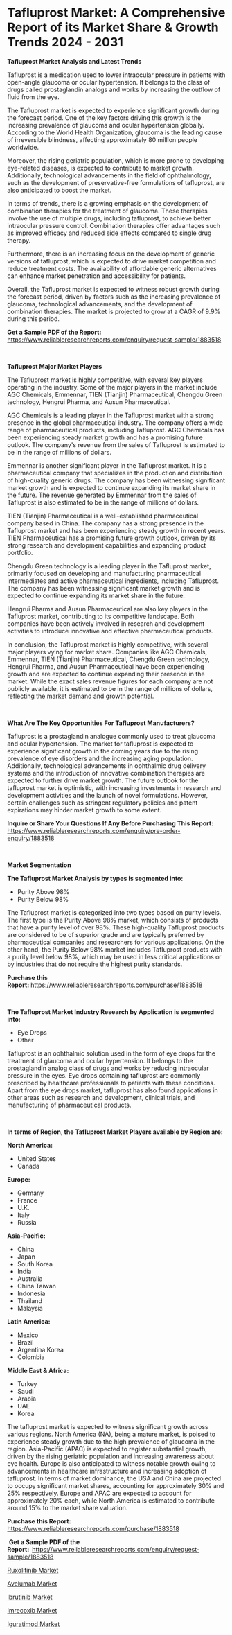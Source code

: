 <p><h1>Tafluprost Market: A Comprehensive Report of its Market Share & Growth Trends 2024 - 2031</h1></p><p><strong>Tafluprost Market Analysis and Latest Trends</strong></p>
<p><p>Tafluprost is a medication used to lower intraocular pressure in patients with open-angle glaucoma or ocular hypertension. It belongs to the class of drugs called prostaglandin analogs and works by increasing the outflow of fluid from the eye.</p><p>The Tafluprost market is expected to experience significant growth during the forecast period. One of the key factors driving this growth is the increasing prevalence of glaucoma and ocular hypertension globally. According to the World Health Organization, glaucoma is the leading cause of irreversible blindness, affecting approximately 80 million people worldwide.</p><p>Moreover, the rising geriatric population, which is more prone to developing eye-related diseases, is expected to contribute to market growth. Additionally, technological advancements in the field of ophthalmology, such as the development of preservative-free formulations of tafluprost, are also anticipated to boost the market.</p><p>In terms of trends, there is a growing emphasis on the development of combination therapies for the treatment of glaucoma. These therapies involve the use of multiple drugs, including tafluprost, to achieve better intraocular pressure control. Combination therapies offer advantages such as improved efficacy and reduced side effects compared to single drug therapy.</p><p>Furthermore, there is an increasing focus on the development of generic versions of tafluprost, which is expected to drive market competition and reduce treatment costs. The availability of affordable generic alternatives can enhance market penetration and accessibility for patients.</p><p>Overall, the Tafluprost market is expected to witness robust growth during the forecast period, driven by factors such as the increasing prevalence of glaucoma, technological advancements, and the development of combination therapies. The market is projected to grow at a CAGR of 9.9% during this period.</p></p>
<p><strong>Get a Sample PDF of the Report:&nbsp;</strong> <a href="https://www.reliableresearchreports.com/enquiry/request-sample/1883518">https://www.reliableresearchreports.com/enquiry/request-sample/1883518</a></p>
<p>&nbsp;</p>
<p><strong>Tafluprost Major Market Players</strong></p>
<p><p>The Tafluprost market is highly competitive, with several key players operating in the industry. Some of the major players in the market include AGC Chemicals, Emmennar, TIEN (Tianjin) Pharmaceutical, Chengdu Green technology, Hengrui Pharma, and Ausun Pharmaceutical.</p><p>AGC Chemicals is a leading player in the Tafluprost market with a strong presence in the global pharmaceutical industry. The company offers a wide range of pharmaceutical products, including Tafluprost. AGC Chemicals has been experiencing steady market growth and has a promising future outlook. The company's revenue from the sales of Tafluprost is estimated to be in the range of millions of dollars.</p><p>Emmennar is another significant player in the Tafluprost market. It is a pharmaceutical company that specializes in the production and distribution of high-quality generic drugs. The company has been witnessing significant market growth and is expected to continue expanding its market share in the future. The revenue generated by Emmennar from the sales of Tafluprost is also estimated to be in the range of millions of dollars.</p><p>TIEN (Tianjin) Pharmaceutical is a well-established pharmaceutical company based in China. The company has a strong presence in the Tafluprost market and has been experiencing steady growth in recent years. TIEN Pharmaceutical has a promising future growth outlook, driven by its strong research and development capabilities and expanding product portfolio.</p><p>Chengdu Green technology is a leading player in the Tafluprost market, primarily focused on developing and manufacturing pharmaceutical intermediates and active pharmaceutical ingredients, including Tafluprost. The company has been witnessing significant market growth and is expected to continue expanding its market share in the future.</p><p>Hengrui Pharma and Ausun Pharmaceutical are also key players in the Tafluprost market, contributing to its competitive landscape. Both companies have been actively involved in research and development activities to introduce innovative and effective pharmaceutical products.</p><p>In conclusion, the Tafluprost market is highly competitive, with several major players vying for market share. Companies like AGC Chemicals, Emmennar, TIEN (Tianjin) Pharmaceutical, Chengdu Green technology, Hengrui Pharma, and Ausun Pharmaceutical have been experiencing growth and are expected to continue expanding their presence in the market. While the exact sales revenue figures for each company are not publicly available, it is estimated to be in the range of millions of dollars, reflecting the market demand and growth potential.</p></p>
<p>&nbsp;</p>
<p><strong>What Are The Key Opportunities For Tafluprost Manufacturers?</strong></p>
<p><p>Tafluprost is a prostaglandin analogue commonly used to treat glaucoma and ocular hypertension. The market for tafluprost is expected to experience significant growth in the coming years due to the rising prevalence of eye disorders and the increasing aging population. Additionally, technological advancements in ophthalmic drug delivery systems and the introduction of innovative combination therapies are expected to further drive market growth. The future outlook for the tafluprost market is optimistic, with increasing investments in research and development activities and the launch of novel formulations. However, certain challenges such as stringent regulatory policies and patent expirations may hinder market growth to some extent.</p></p>
<p><strong>Inquire or Share Your Questions If Any Before Purchasing This Report:</strong> <a href="https://www.reliableresearchreports.com/enquiry/pre-order-enquiry/1883518">https://www.reliableresearchreports.com/enquiry/pre-order-enquiry/1883518</a></p>
<p>&nbsp;</p>
<p><strong>Market Segmentation</strong></p>
<p><strong>The Tafluprost Market Analysis by types is segmented into:</strong></p>
<p><ul><li>Purity Above 98%</li><li>Purity Below 98%</li></ul></p>
<p><p>The Tafluprost market is categorized into two types based on purity levels. The first type is the Purity Above 98% market, which consists of products that have a purity level of over 98%. These high-quality Tafluprost products are considered to be of superior grade and are typically preferred by pharmaceutical companies and researchers for various applications. On the other hand, the Purity Below 98% market includes Tafluprost products with a purity level below 98%, which may be used in less critical applications or by industries that do not require the highest purity standards.</p></p>
<p><strong>Purchase this Report:&nbsp;</strong><a href="https://www.reliableresearchreports.com/purchase/1883518">https://www.reliableresearchreports.com/purchase/1883518</a></p>
<p>&nbsp;</p>
<p><strong>The Tafluprost Market Industry Research by Application is segmented into:</strong></p>
<p><ul><li>Eye Drops</li><li>Other</li></ul></p>
<p><p>Tafluprost is an ophthalmic solution used in the form of eye drops for the treatment of glaucoma and ocular hypertension. It belongs to the prostaglandin analog class of drugs and works by reducing intraocular pressure in the eyes. Eye drops containing tafluprost are commonly prescribed by healthcare professionals to patients with these conditions. Apart from the eye drops market, tafluprost has also found applications in other areas such as research and development, clinical trials, and manufacturing of pharmaceutical products.</p></p>
<p>&nbsp;</p>
<p><strong>In terms of Region, the Tafluprost Market Players available by Region are:</strong></p>
<p>
    <p> <strong> North America: </strong>
        <ul>
            <li>United States</li>
            <li>Canada</li>
        </ul>
        </p> 
    <p> <strong> Europe: </strong>
        <ul>
            <li>Germany</li>
            <li>France</li>
            <li>U.K.</li>
            <li>Italy</li>
            <li>Russia</li>
        </ul>
        </p> 
    <p> <strong> Asia-Pacific: </strong>
        <ul>
            <li>China</li>
            <li>Japan</li>
            <li>South Korea</li>
            <li>India</li>
            <li>Australia</li>
            <li>China Taiwan</li>
            <li>Indonesia</li>
            <li>Thailand</li>
            <li>Malaysia</li>
        </ul>
        </p> 
    <p> <strong> Latin America: </strong>
        <ul>
            <li>Mexico</li>
            <li>Brazil</li>
            <li>Argentina Korea</li>
            <li>Colombia</li>
        </ul>
        </p> 
    <p> <strong> Middle East & Africa: </strong>
        <ul>
            <li>Turkey</li>
            <li>Saudi</li>
            <li>Arabia</li>
            <li>UAE</li>
            <li>Korea</li>
        </ul>
    </p>
    </p>
<p><p>The tafluprost market is expected to witness significant growth across various regions. North America (NA), being a mature market, is poised to experience steady growth due to the high prevalence of glaucoma in the region. Asia-Pacific (APAC) is expected to register substantial growth, driven by the rising geriatric population and increasing awareness about eye health. Europe is also anticipated to witness notable growth owing to advancements in healthcare infrastructure and increasing adoption of tafluprost. In terms of market dominance, the USA and China are projected to occupy significant market shares, accounting for approximately 30% and 25% respectively. Europe and APAC are expected to account for approximately 20% each, while North America is estimated to contribute around 15% to the market share valuation.</p></p>
<p><strong>Purchase this Report: </strong><a href="https://www.reliableresearchreports.com/purchase/1883518">https://www.reliableresearchreports.com/purchase/1883518</a></p>
<p>&nbsp;<strong>Get a Sample PDF of the Report:&nbsp;&nbsp;</strong><a href="https://www.reliableresearchreports.com/enquiry/request-sample/1883518">https://www.reliableresearchreports.com/enquiry/request-sample/1883518</a></p>
<p><strong></strong></p>
<p><p><a href="https://github.com/kuntayevaz/Market-Research-Report-List-2/blob/main/ruxolitinib-market.md">Ruxolitinib Market</a></p><p><a href="https://github.com/kholmovskayalyudmila/Market-Research-Report-List-2/blob/main/avelumab-market.md">Avelumab Market</a></p><p><a href="https://github.com/kipkeeva/Market-Research-Report-List-2/blob/main/ibrutinib-market.md">Ibrutinib Market</a></p><p><a href="https://github.com/zebdakicsin/Market-Research-Report-List-2/blob/main/imrecoxib-market.md">Imrecoxib Market</a></p><p><a href="https://github.com/Krish2023na/Market-Research-Report-List-2/blob/main/iguratimod-market.md">Iguratimod Market</a></p></p>
